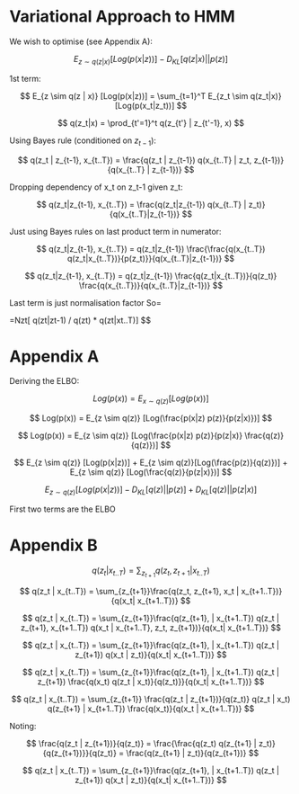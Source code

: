 # Variational Approach to HMM

We wish to optimise (see Appendix A):

$$
E_{z \sim q(z | x)} [Log(p(x | z))] - D_{KL}[q(z | x)||p(z)]
$$

1st term:

$$
E_{z \sim q(z | x)} [Log(p(x|z))] = \sum_{t=1}^T E_{z_t \sim q(z_t|x)} [Log(p(x_t|z_t))]
$$

$$
q(z_t|x) = \prod_{t'=1}^t q(z_{t'} | z_{t'-1}, x)
$$

Using Bayes rule (conditioned on $z_{t-1}$):

$$
q(z_t | z_{t-1}, x_{t..T}) = \frac{q(z_t | z_{t-1}) q(x_{t..T} | z_t, z_{t-1})}{q(x_{t..T} | z_{t-1})}
$$

Dropping dependency of x_t on z_t-1 given z_t:

$$
q(z_t|z_{t-1}, x_{t..T}) = \frac{q(z_t|z_{t-1}) q(x_{t..T} | z_t)}{q(x_{t..T}|z_{t-1})}
$$

Just using Bayes rules on last product term in numerator:

$$
q(z_t|z_{t-1}, x_{t..T}) = q(z_t|z_{t-1}) \frac{\frac{q(x_{t..T}) q(z_t|x_{t..T})}{p(z_t)}}{q(x_{t..T}|z_{t-1})}
$$

$$
q(z_t|z_{t-1}, x_{t..T}) = q(z_t|z_{t-1}) \frac{q(z_t|x_{t..T})}{q(z_t)} \frac{q(x_{t..T})}{q(x_{t..T}|z_{t-1})}
$$

Last term is just normalisation factor So=

=Nzt[ q(zt|zt-1) / q(zt) * q(zt|xt..T)]
$$

# Appendix A

Deriving the ELBO:


$$
Log(p(x)) = E_{x \sim q(z)} [Log(p(x))]
$$

$$
Log(p(x)) = E_{z \sim q(z)} [Log(\frac{p(x|z) p(z)}{p(z|x)})]
$$

$$
Log(p(x)) = E_{z \sim q(z)} [Log(\frac{p(x|z) p(z)}{p(z|x)} \frac{q(z)}{q(z)})]
$$

$$
E_{z \sim q(z)} [Log(p(x|z))] + E_{z \sim q(z)}[Log(\frac{p(z)}{q(z)})] + E_{z \sim q(z)} [Log(\frac{q(z)}{p(z|x)})]
$$

$$
E_{z \sim q(z)} [Log(p(x|z))] - D_{KL}[q(z)||p(z)] + D_{KL}[q(z)||p(z|x)]
$$


First two terms are the ELBO

# Appendix B

$$
q(z_t | x_{t..T}) = \sum_{z_{t+1}} q(z_t, z_{t+1} | x_{t..T})
$$

$$
q(z_t | x_{t..T}) = \sum_{z_{t+1}}\frac{q(z_t, z_{t+1}, x_t | x_{t+1..T})}{q(x_t| x_{t+1..T})}
$$

$$
q(z_t | x_{t..T}) = \sum_{z_{t+1}}\frac{q(z_{t+1}, | x_{t+1..T}) q(z_t | z_{t+1}, x_{t+1..T}) q(x_t | x_{t+1..T}, z_t, z_{t+1})}{q(x_t| x_{t+1..T})}
$$

$$
q(z_t | x_{t..T}) = \sum_{z_{t+1}}\frac{q(z_{t+1}, | x_{t+1..T}) q(z_t | z_{t+1}) q(x_t | z_t)}{q(x_t| x_{t+1..T})}
$$

$$
q(z_t | x_{t..T}) = \sum_{z_{t+1}}\frac{q(z_{t+1}, | x_{t+1..T}) q(z_t | z_{t+1}) \frac{q(x_t) q(z_t | x_t)}{q(z_t)}}{q(x_t| x_{t+1..T})}
$$

$$
q(z_t | x_{t..T}) = \sum_{z_{t+1}} \frac{q(z_t | z_{t+1})}{q(z_t)} q(z_t | x_t) q(z_{t+1} | x_{t+1..T}) \frac{q(x_t)}{q(x_t | x_{t+1..T})}
$$

Noting:

$$
\frac{q(z_t | z_{t+1})}{q(z_t)} = \frac{\frac{q(z_t) q(z_{t+1} | z_t)}{q(z_{t+1})}}{q(z_t)} = \frac{q(z_{t+1} | z_t)}{q(z_{t+1})}
$$

$$
q(z_t | x_{t..T}) = \sum_{z_{t+1}}\frac{q(z_{t+1}, | x_{t+1..T}) q(z_t | z_{t+1}) q(x_t | z_t)}{q(x_t| x_{t+1..T})}
$$
